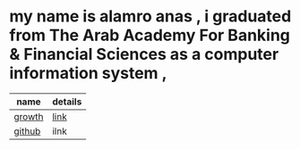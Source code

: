 # my name is alamro anas , i graduated from The Arab Academy For Banking & Financial Sciences as a computer information system , 


| name     | details |
| ----------- | ----------- |
| [growth](https://alamroanas.github.io/reading-notes/read01)     | [link](https://alamroanas.github.io/reading-notes/read02)       |
| [github](https://alamroanas.github.io/reading-notes/read03)  | ilnk        |
